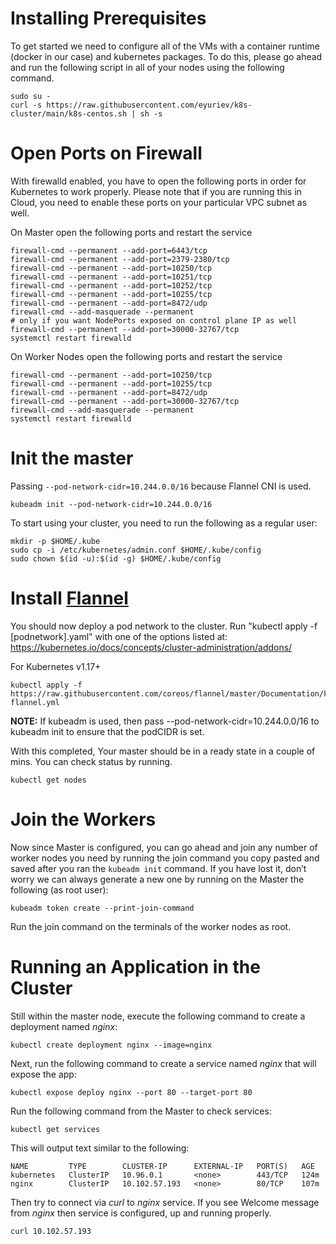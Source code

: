 # Installing Prerequisites
To get started we need to configure all of the VMs with a container runtime (docker in our case) and kubernetes packages. To do this, please go ahead and run the following script in all of your nodes using the following command.

```
sudo su -
curl -s https://raw.githubusercontent.com/eyuriev/k8s-cluster/main/k8s-centos.sh | sh -s
```

# Open Ports on Firewall
With firewalld enabled, you have to open the following ports in order for Kubernetes to work properly. Please note that if you are running this in Cloud, you need to enable these ports on your particular VPC subnet as well.

On Master open the following ports and restart the service
```
firewall-cmd --permanent --add-port=6443/tcp
firewall-cmd --permanent --add-port=2379-2380/tcp
firewall-cmd --permanent --add-port=10250/tcp
firewall-cmd --permanent --add-port=10251/tcp
firewall-cmd --permanent --add-port=10252/tcp
firewall-cmd --permanent --add-port=10255/tcp
firewall-cmd --permanent --add-port=8472/udp
firewall-cmd --add-masquerade --permanent
# only if you want NodePorts exposed on control plane IP as well
firewall-cmd --permanent --add-port=30000-32767/tcp
systemctl restart firewalld
```

On Worker Nodes open the following ports and restart the service
```
firewall-cmd --permanent --add-port=10250/tcp
firewall-cmd --permanent --add-port=10255/tcp
firewall-cmd --permanent --add-port=8472/udp
firewall-cmd --permanent --add-port=30000-32767/tcp
firewall-cmd --add-masquerade --permanent
systemctl restart firewalld
```

# Init the master
Passing `--pod-network-cidr=10.244.0.0/16` because Flannel CNI is used.
```
kubeadm init --pod-network-cidr=10.244.0.0/16
```
To start using your cluster, you need to run the following as a regular user:
```
mkdir -p $HOME/.kube
sudo cp -i /etc/kubernetes/admin.conf $HOME/.kube/config
sudo chown $(id -u):$(id -g) $HOME/.kube/config
```

# Install [Flannel](https://github.com/flannel-io/flannel)
You should now deploy a pod network to the cluster.
Run "kubectl apply -f [podnetwork].yaml" with one of the options listed at: https://kubernetes.io/docs/concepts/cluster-administration/addons/

For Kubernetes v1.17+
```
kubectl apply -f https://raw.githubusercontent.com/coreos/flannel/master/Documentation/kube-flannel.yml
```
**NOTE:** If kubeadm is used, then pass --pod-network-cidr=10.244.0.0/16 to kubeadm init to ensure that the podCIDR is set.

With this completed, Your master should be in a ready state in a couple of mins. You can check status by running.
```
kubectl get nodes
```

# Join the Workers
Now since Master is configured, you can go ahead and join any number of worker nodes you need by running the join command you copy pasted and saved after you ran the `kubeadm init` command. If you have lost it, don’t worry we can always generate a new one by running on the Master the following (as root user):
```
kubeadm token create --print-join-command
```
Run the join command on the terminals of the worker nodes as root.

# Running an Application in the Cluster
Still within the master node, execute the following command to create a deployment named _nginx_:
```
kubectl create deployment nginx --image=nginx
```
Next, run the following command to create a service named _nginx_ that will expose the app:
```
kubectl expose deploy nginx --port 80 --target-port 80
```
Run the following command from the Master to check services:
```
kubectl get services
```
This will output text similar to the following:
```
NAME         TYPE        CLUSTER-IP      EXTERNAL-IP   PORT(S)   AGE
kubernetes   ClusterIP   10.96.0.1       <none>        443/TCP   124m
nginx        ClusterIP   10.102.57.193   <none>        80/TCP    107m
```
Then try to connect via _curl_ to _nginx_ service. If you see Welcome message from _nginx_ then service is configured, up and running properly.
```
curl 10.102.57.193
```
